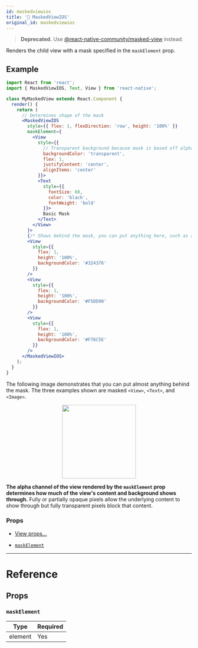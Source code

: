 ```yaml
---
id: maskedviewios
title: '🚧 MaskedViewIOS'
original_id: maskedviewios
---
```


> **Deprecated.** Use [@react-native-community/masked-view](https://github.com/react-native-community/react-native-masked-view) instead.

Renders the child view with a mask specified in the `maskElement` prop.

## Example

```jsx
import React from 'react';
import { MaskedViewIOS, Text, View } from 'react-native';

class MyMaskedView extends React.Component {
  render() {
    return (
      // Determines shape of the mask
      <MaskedViewIOS
        style={{ flex: 1, flexDirection: 'row', height: '100%' }}
        maskElement={
          <View
            style={{
              // Transparent background because mask is based off alpha channel.
              backgroundColor: 'transparent',
              flex: 1,
              justifyContent: 'center',
              alignItems: 'center'
            }}>
            <Text
              style={{
                fontSize: 60,
                color: 'black',
                fontWeight: 'bold'
              }}>
              Basic Mask
            </Text>
          </View>
        }>
        {/* Shows behind the mask, you can put anything here, such as an image */}
        <View
          style={{
            flex: 1,
            height: '100%',
            backgroundColor: '#324376'
          }}
        />
        <View
          style={{
            flex: 1,
            height: '100%',
            backgroundColor: '#F5DD90'
          }}
        />
        <View
          style={{
            flex: 1,
            height: '100%',
            backgroundColor: '#F76C5E'
          }}
        />
      </MaskedViewIOS>
    );
  }
}
```

The following image demonstrates that you can put almost anything behind the mask. The three examples shown are masked `<View>`, `<Text>`, and `<Image>`.

<center><img src="/img/docs/MaskedViewIOS/example.png" width="200"></img></center>

**The alpha channel of the view rendered by the `maskElement` prop determines how much of the view's content and background shows through.** Fully or partially opaque pixels allow the underlying content to show through but fully transparent pixels block that content.

### Props

- [View props...](view.md#props)

* [`maskElement`](maskedviewios.md#maskelement)

---

# Reference

## Props

### `maskElement`

| Type    | Required |
| ------- | -------- |
| element | Yes      |
